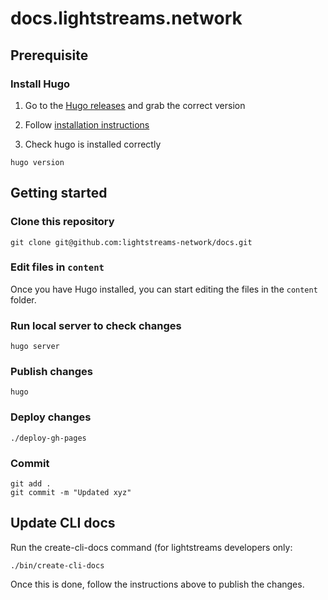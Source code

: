 # docs.lightstreams.network

## Prerequisite

### Install Hugo

1. Go to the [Hugo releases](https://github.com/gohugoio/hugo/releases) and grab the
correct version

2. Follow [installation instructions](https://gohugo.io/getting-started/installing)

3. Check hugo is installed correctly

```
hugo version
```

## Getting started

### Clone this repository
```
git clone git@github.com:lightstreams-network/docs.git
```

### Edit files in `content`
Once you have Hugo installed, you can start editing the files in the `content`
folder.

### Run local server to check changes
```
hugo server
```

### Publish changes
```
hugo
```

### Deploy changes

```
./deploy-gh-pages
```

### Commit

```
git add .
git commit -m "Updated xyz"
```

## Update CLI docs

Run the create-cli-docs command (for lightstreams developers only:
```
./bin/create-cli-docs
```
Once this is done, follow the instructions above to publish the changes.


